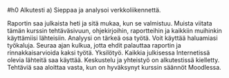 #h0 Alkutesti
a) Sieppaa ja analysoi verkkoliikennettä.

Raportin saa julkaista heti ja sitä mukaa, kun se valmistuu. Muista viitata tämän kurssin tehtäväsivuun, ohjekirjoihin, raportteihin ja kaikkiin muihinkin käyttämiisi lähteisiin. Analyysi on tärkeä osa työtä. Voit käyttää haluamiasi työkaluja. Seuraa ajan kulkua, jotta ehdit palauttaa raportin ja rinnakkaisarvioida kaksi työtä. Yksilötyö. Kaikkia julkisessa Internetissä olevia lähteitä saa käyttää. Keskustelu ja yhteistyö on alkutestissä kielletty. Tehtäviä saa aloittaa vasta, kun on hyväksynyt kurssin säännöt Moodlessa.
